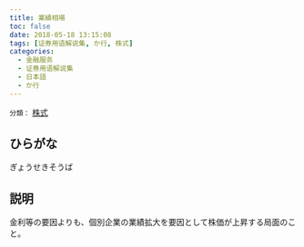 ```yaml
---
title: 業績相場
toc: false
date: 2018-05-18 13:15:08
tags: [证券用语解说集, か行, 株式]
categories:
  - 金融服务
  - 证券用语解说集
  - 日本語
  - か行
---
```


`分類：` [株式](/tags/株式/)

## ひらがな

ぎょうせきそうば

## 説明

金利等の要因よりも、個別企業の業績拡大を要因として株価が上昇する局面のこと。
